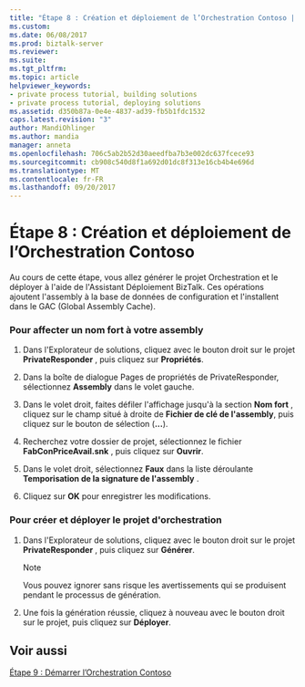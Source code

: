 ```yaml
---
title: "Étape 8 : Création et déploiement de l’Orchestration Contoso | Documents Microsoft"
ms.custom: 
ms.date: 06/08/2017
ms.prod: biztalk-server
ms.reviewer: 
ms.suite: 
ms.tgt_pltfrm: 
ms.topic: article
helpviewer_keywords:
- private process tutorial, building solutions
- private process tutorial, deploying solutions
ms.assetid: d350b87a-0e4e-4837-ad39-fb5b1fdc1532
caps.latest.revision: "3"
author: MandiOhlinger
ms.author: mandia
manager: anneta
ms.openlocfilehash: 706c5ab2b52d30aeedfba7b3e002dc637fcece93
ms.sourcegitcommit: cb908c540d8f1a692d01dc8f313e16cb4b4e696d
ms.translationtype: MT
ms.contentlocale: fr-FR
ms.lasthandoff: 09/20/2017
---
```

# <a name="step-8-building-and-deploying-the-contoso-orchestration"></a>Étape 8 : Création et déploiement de l’Orchestration Contoso
Au cours de cette étape, vous allez générer le projet Orchestration et le déployer à l'aide de l'Assistant Déploiement BizTalk. Ces opérations ajoutent l'assembly à la base de données de configuration et l'installent dans le GAC (Global Assembly Cache).  
  
### <a name="to-assign-a-strong-name-to-your-assembly"></a>Pour affecter un nom fort à votre assembly  
  
1.  Dans l'Explorateur de solutions, cliquez avec le bouton droit sur le projet **PrivateResponder** , puis cliquez sur **Propriétés**.  
  
2.  Dans la boîte de dialogue Pages de propriétés de PrivateResponder, sélectionnez **Assembly** dans le volet gauche.  
  
3.  Dans le volet droit, faites défiler l'affichage jusqu'à la section **Nom fort** , cliquez sur le champ situé à droite de **Fichier de clé de l'assembly**, puis cliquez sur le bouton de sélection (**...**).  
  
4.  Recherchez votre dossier de projet, sélectionnez le fichier **FabConPriceAvail.snk** , puis cliquez sur **Ouvrir**.  
  
5.  Dans le volet droit, sélectionnez **Faux** dans la liste déroulante **Temporisation de la signature de l'assembly** .  
  
6.  Cliquez sur **OK** pour enregistrer les modifications.  
  
### <a name="to-build-and-deploy-the-orchestration-project"></a>Pour créer et déployer le projet d'orchestration  
  
1.  Dans l'Explorateur de solutions, cliquez avec le bouton droit sur le projet **PrivateResponder** , puis cliquez sur **Générer**.  
  
    > [!NOTE]
    >  Vous pouvez ignorer sans risque les avertissements qui se produisent pendant le processus de génération.  
  
2.  Une fois la génération réussie, cliquez à nouveau avec le bouton droit sur le projet, puis cliquez sur **Déployer**.  
  
## <a name="see-also"></a>Voir aussi  
 [Étape 9 : Démarrer l’Orchestration Contoso](../../adapters-and-accelerators/accelerator-rosettanet/step-9-starting-the-contoso-orchestration.md)